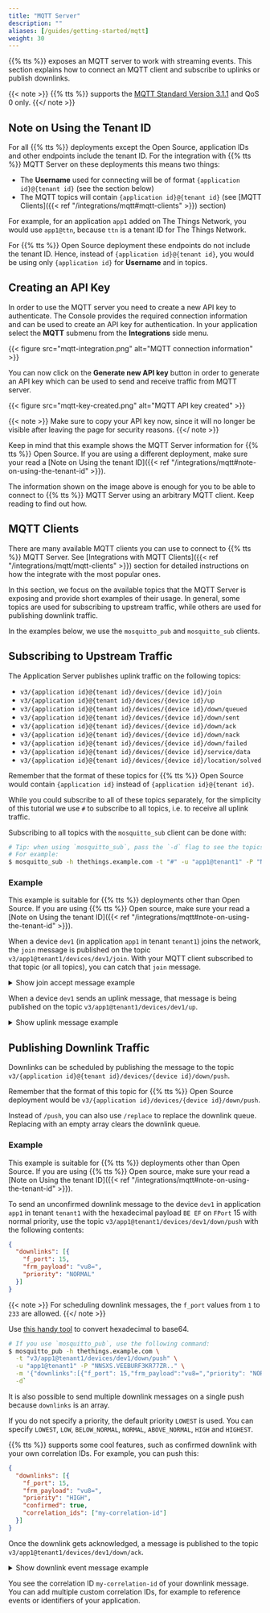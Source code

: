 ```yaml
---
title: "MQTT Server"
description: ""
aliases: [/guides/getting-started/mqtt]
weight: 30
---
```


{{% tts %}} exposes an MQTT server to work with streaming events. This section explains how to connect an MQTT client and subscribe to uplinks or publish downlinks.

<!--more-->

{{< note >}} {{% tts %}} supports the [MQTT Standard Version 3.1.1](http://docs.oasis-open.org/mqtt/mqtt/v3.1.1/os/mqtt-v3.1.1-os.pdf) and QoS 0 only. {{</ note >}}

## Note on Using the Tenant ID

For all {{% tts %}} deployments except the Open Source, application IDs and other endpoints include the tenant ID. For the integration with {{% tts %}} MQTT Server on these deployments this means two things:

- The **Username** used for connecting will be of format `{application id}@{tenant id}` (see the section below)
- The MQTT topics will contain `{application id}@{tenant id}` (see [MQTT Clients]({{< ref "/integrations/mqtt#mqtt-clients" >}}) section) 

For example, for an application `app1` added on The Things Network, you would use `app1@ttn`, because `ttn` is a tenant ID for The Things Network.

For {{% tts %}} Open Source deployment these endpoints do not include the tenant ID. Hence, instead of `{application id}@{tenant id}`, you would be using only `{application id}` for **Username** and in topics. 

## Creating an API Key

In order to use the MQTT server you need to create a new API key to authenticate. The Console provides the required connection information and can be used to create an API key for authentication. In your application select the **MQTT** submenu from the **Integrations** side menu.

{{< figure src="mqtt-integration.png" alt="MQTT connection information" >}}

You can now click on the **Generate new API key** button in order to generate an API key which can be used to send and receive traffic from MQTT server.

{{< figure src="mqtt-key-created.png" alt="MQTT API key created" >}}

{{< note >}} Make sure to copy your API key now, since it will no longer be visible after leaving the page for security reasons. {{</ note >}}

Keep in mind that this example shows the MQTT Server information for {{% tts %}} Open Source. If you are using a different deployment, make sure your read a [Note on Using the tenant ID]({{< ref "/integrations/mqtt#note-on-using-the-tenant-id" >}}).

The information shown on the image above is enough for you to be able to connect to {{% tts %}} MQTT Server using an arbitrary MQTT client. Keep reading to find out how.

## MQTT Clients

There are many available MQTT clients you can use to connect to {{% tts %}} MQTT Server. See [Integrations with MQTT Clients]({{< ref "/integrations/mqtt/mqtt-clients" >}}) section for detailed instructions on how the integrate with the most popular ones.

In this section, we focus on the available topics that the MQTT Server is exposing and provide short examples of their usage. In general, some topics are used for subscribing to upstream traffic, while others are used for publishing downlink traffic. 

In the examples below, we use the `mosquitto_pub` and `mosquitto_sub` clients.

## Subscribing to Upstream Traffic

The Application Server publishes uplink traffic on the following topics:

- `v3/{application id}@{tenant id}/devices/{device id}/join`
- `v3/{application id}@{tenant id}/devices/{device id}/up`
- `v3/{application id}@{tenant id}/devices/{device id}/down/queued`
- `v3/{application id}@{tenant id}/devices/{device id}/down/sent`
- `v3/{application id}@{tenant id}/devices/{device id}/down/ack`
- `v3/{application id}@{tenant id}/devices/{device id}/down/nack`
- `v3/{application id}@{tenant id}/devices/{device id}/down/failed`
- `v3/{application id}@{tenant id}/devices/{device id}/service/data`
- `v3/{application id}@{tenant id}/devices/{device id}/location/solved`

Remember that the format of these topics for {{% tts %}} Open Source would contain `{application id}` instead of `{application id}@{tenant id}`.

While you could subscribe to all of these topics separately, for the simplicity of this tutorial we use `#` to subscribe to all topics, i.e. to receive all uplink traffic.

Subscribing to all topics with the `mosquitto_sub` client can be done with:

```bash
# Tip: when using `mosquitto_sub`, pass the `-d` flag to see the topics messages get published on.
# For example:
$ mosquitto_sub -h thethings.example.com -t "#" -u "app1@tenant1" -P "NNSXS.VEEBURF3KR77ZR.." -d
```

### Example 

This example is suitable for {{% tts %}} deployments other than Open Source. If you are using {{% tts %}} Open source, make sure your read a [Note on Using the tenant ID]({{< ref "/integrations/mqtt#note-on-using-the-tenant-id" >}}).

When a device `dev1` (in application `app1` in tenant `tenant1`) joins the network, the `join` message is published on the topic `v3/app1@tenant1/devices/dev1/join`. With your MQTT client subscribed to that topic (or all topics), you can catch that `join` message.

<details><summary>Show join accept message example</summary>

```json
{
  "end_device_ids": {
    "device_id": "dev1",
    "application_ids": {
      "application_id": "app1"
    },
    "dev_eui": "4200000000000000",
    "join_eui": "4200000000000000",
    "dev_addr": "01DA1F15"
  },
  "correlation_ids": [
    "gs:conn:01D2CSNX7FJVKQPCVG612QF1TX",
    "gs:uplink:01D2CT834K2YD17ZWZ6357HC0Z",
    "ns:uplink:01D2CT834KNYD7BT2NHK5R1WVA",
    "rpc:/ttn.lorawan.v3.GsNs/HandleUplink:01D2CT834KJ4AVSD1SJ637NAV6",
    "as:up:01D2CT83AXQFQYQ35SR74CTWKH"
  ],
  "join_accept": {
    "session_key_id": "AWiZpAyXrAfEkUNkBljRoA=="
  }
}
```
</details>

When a device `dev1` sends an uplink message, that message is being published on the topic `v3/app1@tenant1/devices/dev1/up`.

<details><summary>Show uplink message example</summary>

```json
{
  "end_device_ids": {
    "device_id": "dev1",
    "application_ids": {
      "application_id": "app1"
    },
    "dev_eui": "4200000000000000",
    "join_eui": "4200000000000000",
    "dev_addr": "01DA1F15"
  },
  "correlation_ids": [
    "gs:conn:01D2CSNX7FJVKQPCVG612QF1TX",
    "gs:uplink:01D2CV8HF62ME0D7MZWE38HHH8",
    "ns:uplink:01D2CV8HF6FYJHKZ45YY1DB3MR",
    "rpc:/ttn.lorawan.v3.GsNs/HandleUplink:01D2CV8HF6XR7ZFVK768PDG3J4",
    "as:up:01D2CV8HNGJ57G25BW0FCZNY07"
  ],
  "uplink_message": {
    "session_key_id": "AWiZpAyXrAfEkUNkBljRoA==",
    "f_port": 15,
    "frm_payload": "VGVtcGVyYXR1cmUgPSAwLjA=",
    "rx_metadata": [{
      "gateway_ids": {
        "gateway_id": "eui-0242020000247803",
        "eui": "0242020000247803"
      },
      "time": "2019-01-29T13:02:34.981Z",
      "timestamp": 1283325000,
      "rssi": -35,
      "snr": 5,
      "uplink_token": "CiIKIAoUZXVpLTAyNDIwMjAwMDAyNDc4MDMSCAJCAgAAJHgDEMj49+ME"
    }],
    "settings": {
      "data_rate": {
        "lora": {
          "bandwidth": 125000,
          "spreading_factor": 7
        }
      },
      "coding_rate": "4/6",
      "frequency": "868500000",
      "gateway_channel_index": 2,
      "device_channel_index": 2
    }
  }
}
```
</details>

## Publishing Downlink Traffic

Downlinks can be scheduled by publishing the message to the topic `v3/{application id}@{tenant id}/devices/{device id}/down/push`. 

Remember that the format of this topic for {{% tts %}} Open Source deployment would be `v3/{application id}/devices/{device id}/down/push`.

Instead of `/push`, you can also use `/replace` to replace the downlink queue. Replacing with an empty array clears the downlink queue.

### Example

This example is suitable for {{% tts %}} deployments other than Open Source. If you are using {{% tts %}} Open source, make sure your read a [Note on Using the tenant ID]({{< ref "/integrations/mqtt#note-on-using-the-tenant-id" >}}).

To send an unconfirmed downlink message to the device `dev1` in application `app1` in tenant `tenant1` with the hexadecimal payload `BE EF` on `FPort` 15 with normal priority, use the topic `v3/app1@tenant1/devices/dev1/down/push` with the following contents:

```json
{
  "downlinks": [{
    "f_port": 15,
    "frm_payload": "vu8=",
    "priority": "NORMAL"
  }]
}
```

{{< note >}} For scheduling downlink messages, the `f_port` values from `1` to `233` are allowed. {{</ note >}}

Use [this handy tool](https://v2.cryptii.com/hexadecimal/base64) to convert hexadecimal to base64.

```bash
# If you use `mosquitto_pub`, use the following command:
$ mosquitto_pub -h thethings.example.com \
  -t "v3/app1@tenant1/devices/dev1/down/push" \
  -u "app1@tenant1" -P "NNSXS.VEEBURF3KR77ZR.." \
  -m '{"downlinks":[{"f_port": 15,"frm_payload":"vu8=","priority": "NORMAL"}]}' \
  -d`
```

It is also possible to send multiple downlink messages on a single push because `downlinks` is an array. 

If you do not specify a priority, the default priority `LOWEST` is used. You can specify `LOWEST`, `LOW`, `BELOW_NORMAL`, `NORMAL`, `ABOVE_NORMAL`, `HIGH` and `HIGHEST`.

{{% tts %}} supports some cool features, such as confirmed downlink with your own correlation IDs. For example, you can push this:

```json
{
  "downlinks": [{
    "f_port": 15,
    "frm_payload": "vu8=",
    "priority": "HIGH",
    "confirmed": true,
    "correlation_ids": ["my-correlation-id"]
  }]
}
```

Once the downlink gets acknowledged, a message is published to the topic `v3/app1@tenant1/devices/dev1/down/ack`.

<details><summary>Show downlink event message example</summary>

```json
{
  "end_device_ids": {
    "device_id": "dev1",
    "application_ids": {
      "application_id": "app1"
    },
    "dev_eui": "4200000000000000",
    "join_eui": "4200000000000000",
    "dev_addr": "00E6F42A"
  },
  "correlation_ids": [
    "my-correlation-id",
    "..."
  ],
  "downlink_ack": {
    "session_key_id": "AWnj0318qrtJ7kbudd8Vmw==",
    "f_port": 15,
    "f_cnt": 11,
    "frm_payload": "vu8=",
    "confirmed": true,
    "priority": "NORMAL",
    "correlation_ids": [
      "my-correlation-id",
      "..."
    ]
  }
}
```
</details>

You see the correlation ID `my-correlation-id` of your downlink message. You can add multiple custom correlation IDs, for example to reference events or identifiers of your application.
